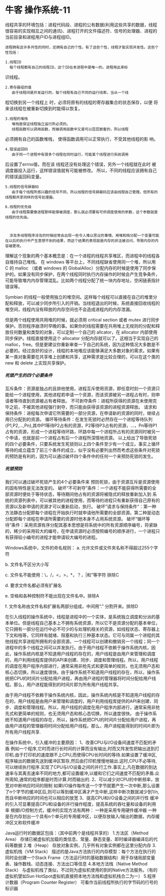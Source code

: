 # 牛客 操作系统-11

线程共享的环境包括：进程代码段、进程的公有数据(利用这些共享的数据，线程很容易的实现相互之间的通讯)、进程打开的文件描述符、信号的处理器、进程的当前目录和进程用户ID与进程组ID。


    进程拥有这许多共性的同时，还拥有自己的个性。有了这些个性，线程才能实现并发性。这些个性包括：
    
    1.线程ID
      每个线程都有自己的线程ID，这个ID在本进程中是唯一的。进程用此来标
   识线程。

    2.寄存器组的值
       由于线程间是并发运行的，每个线程有自己不同的运行线索，当从一个线
   程切换到另一个线程上 时，必须将原有的线程的寄存器集合的状态保存，以便
   将来该线程在被重新切换到时能得以恢复。

    3.线程的堆栈
       堆栈是保证线程独立运行所必须的。
       线程函数可以调用函数，而被调用函数中又是可以层层嵌套的，所以线程
   必须拥有自己的函数堆栈， 使得函数调用可以正常执行，不受其他线程的影
   响。

    4.错误返回码
       由于同一个进程中有很多个线程在同时运行，可能某个线程进行系统调用
   后设置了errno值，而在该 线程还没有处理这个错误，另外一个线程就在此时
   被调度器投入运行，这样错误值就有可能被修改。
       所以，不同的线程应该拥有自己的错误返回码变量。

    5.线程的信号屏蔽码
       由于每个线程所感兴趣的信号不同，所以线程的信号屏蔽码应该由线程自己管理。但所有的线程都共享同样的信号处理器。
    
    6.线程的优先级
       由于线程需要像进程那样能够被调度，那么就必须要有可供调度使用的参数，这个参数就是线程的优先级。

 

      涉及多线程程序涉及的时候经常会出现一些令人难以思议的事情，用堆和栈分配一个变量可能在以后的执行中产生意想不到的结果，而这个结果的表现就是内存的非法被访问，导致内存的内容被更改。 

理解这个现象的两个基本概念是：在一个进程的线程共享堆区，而进程中的线程各自维持自己堆栈。 
在 windows 等平台上，不同线程缺省使用同一个堆，所以用 C 的 malloc （或者 windows 的 GlobalAlloc）分配内存的时候是使用了同步保护的。如果没有同步保护，在两个线程同时执行内存操作的时候会产生竞争条件，可能导致堆内内存管理混乱。比如两个线程分配了统一块内存地址，空闲链表指针错误等。 

Symbian 的线程一般使用独立的堆空间。这样每个线程可以直接在自己的堆里分配和释放，可以减少同步所引入的开销。当线程退出的时候，系统直接回收线程的堆空间，线程内没有释放的内存空间也不会造成进程内的内存泄漏。 

但是两个线程使用共用堆的时候，就必须用 critical section 或者 mutex 进行同步保护。否则程序崩溃时早晚的事。如果你的线程需要在共用堆上无规则的分配和释放任何数量和类型的对象，可以定制一个自己的 allcator，在 allocator 内部使用同步保护。线程直接使用这个 allocator 分配内存就可以了。这相当于实现自己的 malloc，free。但是更建议你重新审查一下自己的系统，因为这种情况大多数是不必要的。经过良好的设计，线程的本地堆应该能够满足大多数对象的需求。如果有某一类对象需要在共享堆上创建和共享，这种需求是比较合理的，可以在这个类的 new 和 delete 上实现共享保护。 

##### 死锁产生的四个必要条件

互斥条件：资源是独占的且排他使用，进程互斥使用资源，即任意时刻一个资源只能给一个进程使用，其他进程若申请一个资源，而该资源被另一进程占有时，则申请者等待直到资源被占有者释放。
不可剥夺条件：进程所获得的资源在未使用完毕之前，不被其他进程强行剥夺，而只能由获得该资源的进程资源释放。
请求和保持条件：进程每次申请它所需要的一部分资源，在申请新的资源的同时，继续占用已分配到的资源。
循环等待条件：在发生死锁时必然存在一个进程等待队列{P1,P2,…,Pn},其中P1等待P2占有的资源，P2等待P3占有的资源，…，Pn等待P1占有的资源，形成一个进程等待环路，环路中每一个进程所占有的资源同时被另一个申请，也就是前一个进程占有后一个进程所深情地资源。
  以上给出了导致死锁的四个必要条件，只要系统发生死锁则以上四个条件至少有一个成立。事实上循环等待的成立蕴含了前三个条件的成立，似乎没有必要列出然而考虑这些条件对死锁的预防是有利的，因为可以通过破坏四个条件中的任何一个来预防死锁的发生。

##### 死锁预防

  我们可以通过破坏死锁产生的4个必要条件来 预防死锁，由于资源互斥是资源使用的固有特性是无法改变的。
破坏“不可剥夺”条件：一个进程不能获得所需要的全部资源时便处于等待状态，等待期间他占有的资源将被隐式的释放重新加入到 系统的资源列表中，可以被其他的进程使用，而等待的进程只有重新获得自己原有的资源以及新申请的资源才可以重新启动，执行。
破坏”请求与保持条件“：第一种方法静态分配即每个进程在开始执行时就申请他所需要的全部资源。第二种是动态分配即每个进程在申请所需要的资源时他本身不占用系统资源。
破坏“循环等待”条件：采用资源有序分配其基本思想是将系统中的所有资源顺序编号，将紧缺的，稀少的采用较大的编号，在申请资源时必须按照编号的顺序进行，一个进程只有获得较小编号的进程才能申请较大编号的进程。

Windows系统中，文件的命名规则：
a.         允许文件或文件夹名称不得超过255个字符

b.         文件名不区分大小写

c.         文件名不能使用：\，/，<，>，*，？，|和”等字符 排除C

d.         要求文件名都必须有扩展名

e.         空格和各种控制符不能出现在文件名中。排除A

f.          文件名称由文件名和扩展名两部分组成，中间用“.” 分割开来。排除D

在引入线程的操作系统中，线程是进程中的一个实体，是系统独立调度和分派的基本单位。但是线程自己基本上不拥有系统资源，所以它不是资源分配的基本单位，它只拥有一部分在运行中必不可少的与处理机相关的资源，如线程状态、寄存器上下文和栈等，它同样有就绪、阻塞和执行三种基本状态。它可与同属一个进程的其他线程共享进程所拥有的全部资源。一个线程可以创建和撤销另一个线程；同一个进程中的多个线程之间可以并发执行。由于用户线程不依赖于操作系统内核，因此，操作系统内核是不知道用户线程的存在的，用户线程是由用户来管理和调度的，用户利用线程库提供的API来创建、同步、调度和管理线程。所以，用户线程的调度在用户程序内部进行，通常采用非抢先式和更简单的规则，也无须用户态和核心态切换，所以速度很快。由于操作系统不知道用户线程的存在，所以，操作系统把CPU的时间片分配给用户进程，再由用户进程的管理器将时间分配给用户线程。那么，用户进程能得到的时间片即为所有用户线程共享。

由于用户线程不依赖于操作系统内核，因此，操作系统内核是不知道用户线程的存在的，用户线程是由用户来管理和调度的，用户利用线程库提供的API来创建、同步、调度和管理线程。所以，用户线程的调度在用户程序内部进行，通常采用非抢先式和更简单的规则，也无须用户态和核心态切换，所以速度很快。
由于操作系统不知道用户线程的存在，所以，操作系统把CPU的时间片分配给用户进程，再由用户进程的管理器将时间分配给用户线程。那么，用户进程能得到的时间片即为所有用户线程共享.

在操作系统中，引入缓冲的主要原因：
1、改善CPU与I/O设备间速度不匹配的矛盾
例如一个程序,它时而进行长时间的计算而没有输出,时而又阵发性把输出送到打印机.由于打印机的速度跟不上CPU,而使得CPU长时间的等待.如果设置了缓冲区,程序输出的数据先送到缓冲区暂存,然后由打印机慢慢地输出.这时,CPU不必等待,可以继续执行程序.实现了CPU与I/O设备之间的并行工作.事实上,凡在数据的到达速率与其离去速率不同的地方,都可设置缓冲,以缓和它们之间速度不匹配的矛盾.众所周知,通常的程序都是时而计算,时而输出的.
2、可以减少对CPU的中断频率，放宽对中断响应时间的限制
如果I/O操作每传送一个字节就要产生一次中断,那么设置了n个字节的缓冲区后,则可以等到缓冲区满才产生中断,这样中断次数就减少到1/n,而且中断响应的时间也可以相应的放宽
3、提高CPU和I/O设备之间的并行性
缓冲的引入可显著提高CPU和设备的并行操作程度，提高系统的吞吐量和设备的利用率
根据I/O控制方式，缓冲的实现方法有两种：
一种是采用专用硬件缓冲器
一种是在内存划出一个具有n个单元的专用缓冲区，以便存放输入/输出的数据，内存缓冲区又称软件缓冲

Java运行时的数据区包括：（其中前两个是线程共享的）
1.方法区（Method Area） 存储已被虚拟机加载的类信息、常量、静态变量、即时编译器编译后的代码等数据
2.堆（Heap） 存放对象实例，几乎所有对象实例都在这里分配内存
3.虚拟机栈（VM Stack） 描述的是Java方法执行的内存模型：每个方法在执行的同时会创建一个Stack Frame（方法运行时的基础数据结构）用于存储局部变量表、操作数栈、动态连接、方法出口等信息
4.本地方法栈（Native Method Stack）  与虚拟机栈了类似，不过则为虚拟机使用的到的Native方法服务。（有的虚拟机譬如Sun HotSpot虚拟机直接把本地方法栈和虚拟机栈合二为一）
5.程序计数器（Program Counter Register） 可看作当前线程所执行的字节码的行号的标识器